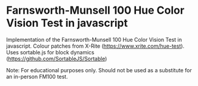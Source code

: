 # Farnsworth-Munsell 100 Hue Color Vision Test in javascript
Implementation of the Farnsworth-Munsell 100 Hue Color Vision Test in javascript.
Colour patches from X-Rite (https://www.xrite.com/hue-test).
Uses sortable.js for block dynamics (https://github.com/SortableJS/Sortable)

Note: For educational purposes only. Should not be used as a substitute for an in-person FM100 test.
